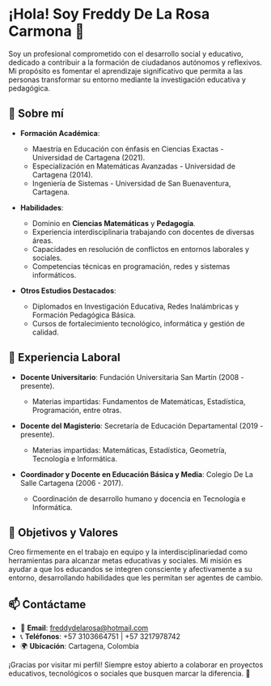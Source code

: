 # ¡Hola! Soy Freddy De La Rosa Carmona 👋

Soy un profesional comprometido con el desarrollo social y educativo, dedicado a contribuir a la formación de ciudadanos autónomos y reflexivos. Mi propósito es fomentar el aprendizaje significativo que permita a las personas transformar su entorno mediante la investigación educativa y pedagógica.

## 🧠 Sobre mí

- **Formación Académica**:
  - Maestría en Educación con énfasis en Ciencias Exactas - Universidad de Cartagena (2021).
  - Especialización en Matemáticas Avanzadas - Universidad de Cartagena (2014).
  - Ingeniería de Sistemas - Universidad de San Buenaventura, Cartagena.

- **Habilidades**:
  - Dominio en **Ciencias Matemáticas** y **Pedagogía**.
  - Experiencia interdisciplinaria trabajando con docentes de diversas áreas.
  - Capacidades en resolución de conflictos en entornos laborales y sociales.
  - Competencias técnicas en programación, redes y sistemas informáticos.

- **Otros Estudios Destacados**:
  - Diplomados en Investigación Educativa, Redes Inalámbricas y Formación Pedagógica Básica.
  - Cursos de fortalecimiento tecnológico, informática y gestión de calidad.

## 💼 Experiencia Laboral

- **Docente Universitario**: Fundación Universitaria San Martín (2008 - presente).
  - Materias impartidas: Fundamentos de Matemáticas, Estadística, Programación, entre otras.
  
- **Docente del Magisterio**: Secretaría de Educación Departamental (2019 - presente).
  - Materias impartidas: Matemáticas, Estadística, Geometría, Tecnología e Informática.
  
- **Coordinador y Docente en Educación Básica y Media**: Colegio De La Salle Cartagena (2006 - 2017).
  - Coordinación de desarrollo humano y docencia en Tecnología e Informática.

## 🌱 Objetivos y Valores

Creo firmemente en el trabajo en equipo y la interdisciplinariedad como herramientas para alcanzar metas educativas y sociales. Mi misión es ayudar a que los educandos se integren consciente y afectivamente a su entorno, desarrollando habilidades que les permitan ser agentes de cambio.

## 📫 Contáctame

- 📧 **Email**: freddydelarosa@hotmail.com
- 📞 **Teléfonos**: +57 3103664751 | +57 3217978742
- 🌍 **Ubicación**: Cartagena, Colombia

¡Gracias por visitar mi perfil! Siempre estoy abierto a colaborar en proyectos educativos, tecnológicos o sociales que busquen marcar la diferencia. 🚀
